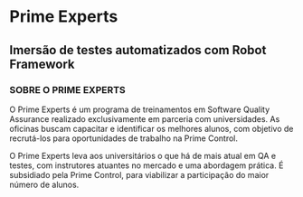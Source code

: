 # Prime Experts
## Imersão de testes automatizados com Robot Framework

### SOBRE O PRIME EXPERTS
O Prime Experts é um programa de treinamentos em Software Quality Assurance realizado exclusivamente em parceria com universidades. As oficinas buscam capacitar e identificar os melhores alunos, com objetivo de recrutá-los para oportunidades de trabalho na Prime Control.

O Prime Experts leva aos universitários o que há de mais atual em QA e testes, com instrutores atuantes no mercado e uma abordagem prática. É subsidiado pela Prime Control, para viabilizar a participação do maior número de alunos.

